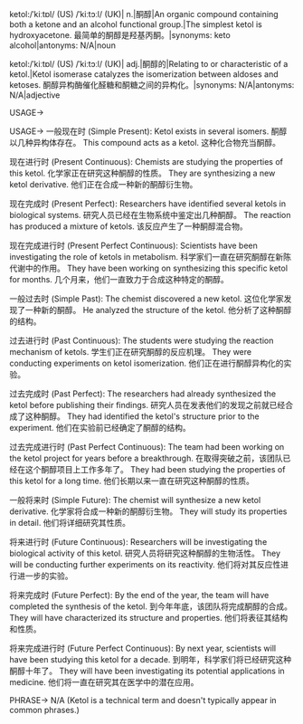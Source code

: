 ketol:/ˈkiːtɒl/ (US) /ˈkiːtɔːl/ (UK)| n.|酮醇|An organic compound containing both a ketone and an alcohol functional group.|The simplest ketol is hydroxyacetone.  最简单的酮醇是羟基丙酮。|synonyms: keto alcohol|antonyms: N/A|noun

ketol:/ˈkiːtɒl/ (US) /ˈkiːtɔːl/ (UK)| adj.|酮醇的|Relating to or characteristic of a ketol.|Ketol isomerase catalyzes the isomerization between aldoses and ketoses. 酮醇异构酶催化醛糖和酮糖之间的异构化。|synonyms: N/A|antonyms: N/A|adjective


USAGE->

USAGE->
一般现在时 (Simple Present):
Ketol exists in several isomers.  酮醇以几种异构体存在。
This compound acts as a ketol.  这种化合物充当酮醇。


现在进行时 (Present Continuous):
Chemists are studying the properties of this ketol.  化学家正在研究这种酮醇的性质。
They are synthesizing a new ketol derivative.  他们正在合成一种新的酮醇衍生物。


现在完成时 (Present Perfect):
Researchers have identified several ketols in biological systems.  研究人员已经在生物系统中鉴定出几种酮醇。
The reaction has produced a mixture of ketols.  该反应产生了一种酮醇混合物。


现在完成进行时 (Present Perfect Continuous):
Scientists have been investigating the role of ketols in metabolism.  科学家们一直在研究酮醇在新陈代谢中的作用。
They have been working on synthesizing this specific ketol for months.  几个月来，他们一直致力于合成这种特定的酮醇。


一般过去时 (Simple Past):
The chemist discovered a new ketol.  这位化学家发现了一种新的酮醇。
He analyzed the structure of the ketol.  他分析了这种酮醇的结构。


过去进行时 (Past Continuous):
The students were studying the reaction mechanism of ketols.  学生们正在研究酮醇的反应机理。
They were conducting experiments on ketol isomerization.  他们正在进行酮醇异构化的实验。


过去完成时 (Past Perfect):
The researchers had already synthesized the ketol before publishing their findings.  研究人员在发表他们的发现之前就已经合成了这种酮醇。
They had identified the ketol's structure prior to the experiment.  他们在实验前已经确定了酮醇的结构。


过去完成进行时 (Past Perfect Continuous):
The team had been working on the ketol project for years before a breakthrough.  在取得突破之前，该团队已经在这个酮醇项目上工作多年了。
They had been studying the properties of this ketol for a long time.  他们长期以来一直在研究这种酮醇的性质。


一般将来时 (Simple Future):
The chemist will synthesize a new ketol derivative.  化学家将合成一种新的酮醇衍生物。
They will study its properties in detail.  他们将详细研究其性质。


将来进行时 (Future Continuous):
Researchers will be investigating the biological activity of this ketol.  研究人员将研究这种酮醇的生物活性。
They will be conducting further experiments on its reactivity. 他们将对其反应性进行进一步的实验。


将来完成时 (Future Perfect):
By the end of the year, the team will have completed the synthesis of the ketol.  到今年年底，该团队将完成酮醇的合成。
They will have characterized its structure and properties.  他们将表征其结构和性质。


将来完成进行时 (Future Perfect Continuous):
By next year, scientists will have been studying this ketol for a decade.  到明年，科学家们将已经研究这种酮醇十年了。
They will have been investigating its potential applications in medicine.  他们将一直在研究其在医学中的潜在应用。



PHRASE->
N/A (Ketol is a technical term and doesn't typically appear in common phrases.)
